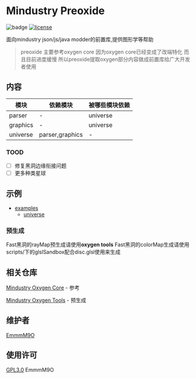 # Mindustry Preoxide

![badge](https://img.shields.io/github/commit-activity/m/EmmmM9O/mindustry-preoxide-lib)
[![license](https://img.shields.io/github/license/EmmmM9O/mindustry-preoxide-lib.svg)](LICENSE)

面向mindustry json/js/java modder的前置库,提供图形学等帮助

> preoxide 主要参考oxygen core 因为oxygen core已经变成了改端特化 而且目前进度缓慢
> 所以preoxide提取oxygen部分内容做成前置库给广大开发者使用

## 内容

| 模块     | 依赖模块        | 被哪些模块依赖 |
| -------- | --------------- | -------------- |
| parser   | -               | universe       |
| graphics | -               | universe       |
| universe | parser,graphics | -              |

### TOOD

- [ ] 修复黑洞边缘衔接问题
- [ ] 更多种类星球

## 示例

- [examples](examples/)
  - [universe](examples/universe)

### 预生成

Fast黑洞的rayMap预生成请使用**oxygen tools**
Fast黑洞的colorMap生成请使用scripts/下的glslSandbox配合disc.glsl使用来生成

## 相关仓库

[Mindustry Oxygen Core](https://github.com/EmmmM9O/mindustry-oxygen-core) - 参考

[Mindustry Oxygen Tools](https://github.com/EmmmM9O/oxygen-tools) - 预生成

## 维护者

[EmmmM9O](https://github.com/EmmmM9O)

## 使用许可

[GPL3.0](LICENSE) EmmmM9O
